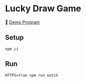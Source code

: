 # Lucky Draw Game

🎯 [Demo Program](https://lucky-draw-game-llmv8rgiv-webdev-jp-net.vercel.app/)

## Setup

```
npm ci
```

## Run

```
HTTPS=true npm run watch
```
